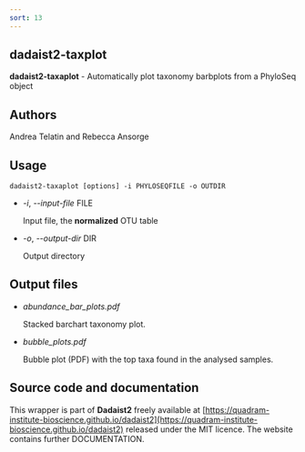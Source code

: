```yaml
---
sort: 13
---
```

## dadaist2-taxplot
**dadaist2-taxaplot** - Automatically plot taxonomy barbplots
from a PhyloSeq object

## Authors
Andrea Telatin and Rebecca Ansorge

## Usage
    dadaist2-taxaplot [options] -i PHYLOSEQFILE -o OUTDIR 

- _-i_, _--input-file_ FILE

    Input file, the **normalized** OTU table

- _-o_, _--output-dir_ DIR

    Output directory

## Output files
- _abundance\_bar\_plots.pdf_

    Stacked barchart taxonomy plot.

- _bubble\_plots.pdf_

    Bubble plot (PDF) with the top taxa found in the analysed samples.

## Source code and documentation
This wrapper is part of **Dadaist2** freely available at 
[https://quadram-institute-bioscience.github.io/dadaist2](https://quadram-institute-bioscience.github.io/dadaist2)
released under the MIT licence. The website contains further DOCUMENTATION.
